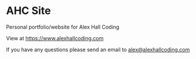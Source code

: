 # AHC Site

Personal portfolio/website for Alex Hall Coding

View at https://www.alexhallcoding.com

If you have any questions please send an email to alex@alexhallcoding.com
